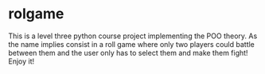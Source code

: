 # rolgame
This is a level three python course project implementing the POO theory. As the name implies consist in a roll game where only two players could battle between them and the user only has to select them and make them fight! Enjoy it! 
